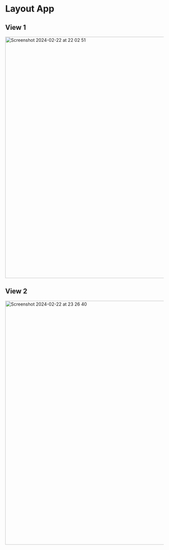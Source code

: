 # Layout App

## View 1
<img width="766" alt="Screenshot 2024-02-22 at 22 02 51" src="https://github.com/LokiAngelMx/LayoutApp/assets/102549935/2410d624-5cdd-4c13-b95a-e749e4410302">

## View 2
<img width="774" alt="Screenshot 2024-02-22 at 23 26 40" src="https://github.com/LokiAngelMx/LayoutApp/assets/102549935/5bfa0a86-cd59-4b53-92ff-7e378c4404e5">
